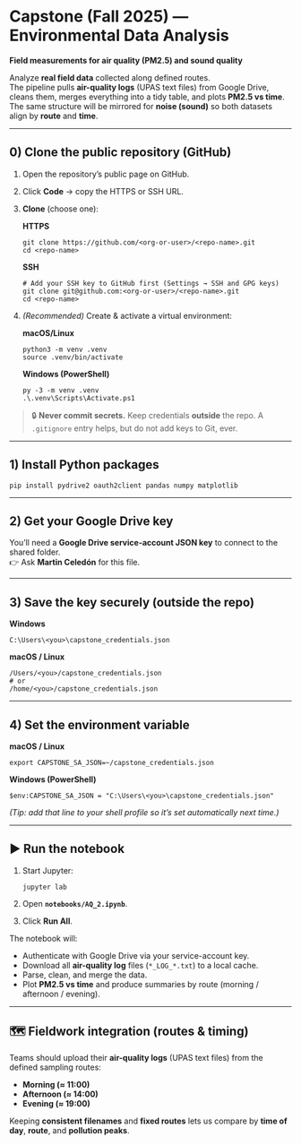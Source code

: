 # Capstone (Fall 2025) — Environmental Data Analysis
**Field measurements for air quality (PM2.5) and sound quality**

Analyze **real field data** collected along defined routes.  
The pipeline pulls **air-quality logs** (UPAS text files) from Google Drive, cleans them, merges everything into a tidy table, and plots **PM2.5 vs time**. The same structure will be mirrored for **noise (sound)** so both datasets align by **route** and **time**.

---

## 0) Clone the public repository (GitHub)

1. Open the repository’s public page on GitHub.
2. Click **Code** → copy the HTTPS or SSH URL.
3. **Clone** (choose one):

   **HTTPS**
   
       git clone https://github.com/<org-or-user>/<repo-name>.git
       cd <repo-name>

   **SSH**
   
       # Add your SSH key to GitHub first (Settings → SSH and GPG keys)
       git clone git@github.com:<org-or-user>/<repo-name>.git
       cd <repo-name>

4. *(Recommended)* Create & activate a virtual environment:

   **macOS/Linux**
   
       python3 -m venv .venv
       source .venv/bin/activate

   **Windows (PowerShell)**
   
       py -3 -m venv .venv
       .\.venv\Scripts\Activate.ps1

> 🔒 **Never commit secrets.** Keep credentials **outside** the repo. A `.gitignore` entry helps, but do not add keys to Git, ever.

---

## 1) Install Python packages

    pip install pydrive2 oauth2client pandas numpy matplotlib

---

## 2) Get your Google Drive key

You’ll need a **Google Drive service-account JSON key** to connect to the shared folder.  
👉 Ask **Martin Celedón** for this file.

---

## 3) Save the key securely (outside the repo)

**Windows**

    C:\Users\<you>\capstone_credentials.json

**macOS / Linux**

    /Users/<you>/capstone_credentials.json
    # or
    /home/<you>/capstone_credentials.json

---

## 4) Set the environment variable

**macOS / Linux**

    export CAPSTONE_SA_JSON=~/capstone_credentials.json

**Windows (PowerShell)**

    $env:CAPSTONE_SA_JSON = "C:\Users\<you>\capstone_credentials.json"

*(Tip: add that line to your shell profile so it’s set automatically next time.)*

---

## ▶️ Run the notebook

1. Start Jupyter:
   
       jupyter lab

2. Open **`notebooks/AQ_2.ipynb`**.  
3. Click **Run All**.

The notebook will:
- Authenticate with Google Drive via your service-account key.  
- Download all **air-quality log** files (`*_LOG_*.txt`) to a local cache.  
- Parse, clean, and merge the data.  
- Plot **PM2.5 vs time** and produce summaries by route (morning / afternoon / evening).

---

## 🗺️ Fieldwork integration (routes & timing)

Teams should upload their **air-quality logs** (UPAS text files) from the defined sampling routes:

- **Morning (≈ 11:00)**
- **Afternoon (≈ 14:00)**
- **Evening (≈ 19:00)**

Keeping **consistent filenames** and **fixed routes** lets us compare by **time of day**, **route**, and **pollution peaks**.
